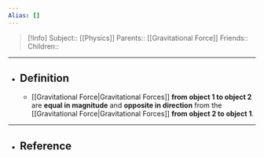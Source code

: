 ```yaml
---
Alias: []
---
```

> [!Info]
> Subject:: [[Physics]]
> Parents:: [[Gravitational Force]]
> Friends:: 
> Children:: 
---
- ## Definition
	- [[Gravitational Force|Gravitational Forces]] **from object 1 to object 2** are **equal in magnitude** and **opposite in direction** from the [[Gravitational Force|Gravitational Forces]] **from object 2 to object 1**.
---
- ## Reference
